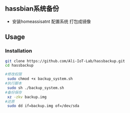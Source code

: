 ## hassbian系统备份

- 安装homeassisatnt 配置系统 打包成镜像

## Usage

### Installation
```bash
git clone https://github.com/Ali-IoT-Lab/hassbackup.git
cd hassbackup

#修改权限
 sudo chmod +x backup_system.sh
#执行脚本
 sudo sh ./backup_system.sh
#备份保存
 xz -zkv backup.img
#还原
 sudo dd if=backup.img of=/dev/sda
```
